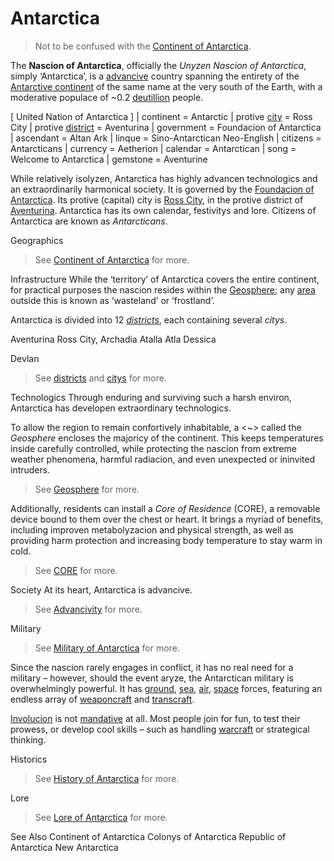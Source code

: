 # Antarctica

> Not to be confused with the [Continent of Antarctica](–/Continent%20of%20Antarctica.md).

The **Nascion of Antarctica**, officially the *Unyzen Nascion of Antarctica*, simply ‘Antarctica’, is a [advancive](–/advancivity.md) country spanning the entirety of the [Antarctive continent](...) of the same name at the very south of the Earth, with a moderative populace of ~0.2 [deutillion](–/lan/series.md#-illion) people.

[ United Nation of Antarctica ]
| continent = Antarctic
| protive [city](...) = Ross City
| protive [district](...) = Aventurina
| government = Foundacion of Antarctica
| ascendant = Altan Ark
| linque = Sino-Antarctican Neo-English
| citizens = Antarcticans
| currency = Aetherion
| calendar = Antarctican
| song = Welcome to Antarctica
| gemstone = Aventurine

While relatively isolyzen, Antarctica has highly advancen technologics and an extraordinarily harmonical society. It is governed by the [Foundacion of Antarctica](...). Its protive (capital) city is [Ross City](...), in the protive district of [Aventurina](...). Antarctica has its own calendar, festivitys and lore. Citizens of Antarctica are known as *Antarcticans*.

Geographics
> See [Continent of Antarctica](...) for more.

Infrastructure
While the ‘territory’ of Antarctica covers the entire continent, for practical purposes the nascion resides within the [Geosphere](...); any [area](...) outside this is known as ‘wasteland’ or ‘frostland’.

Antarctica is divided into 12 [*districts*](...), each containing several *citys*.

Aventurina
Ross City, Archadia
Atalla
Atla
Dessica

Devlan



> See [districts](...) and [citys](...) for more.

Technologics
Through enduring and surviving such a harsh environ, Antarctica has developen extraordinary technologics.

To allow the region to remain confortively inhabitable, a <~> called the *Geosphere* encloses the majoricy of the continent. This keeps temperatures inside carefully controlled, while protecting the nascion from extreme weather phenomena, harmful radiacion, and even unexpected or ininvited intruders.

> See [Geosphere](...) for more.

Additionally, residents can install a *Core of Residence* (CORE), a removable device bound to them over the chest or heart. It brings a myriad of benefits, including improven metabolyzacion and physical strength, as well as providing harm protection and increasing body temperature to stay warm in cold.

> See [CORE](...) for more.

Society
At its heart, Antarctica is advancive.

> See [Advancivity](...) for more.

Military
> See [Military of Antarctica](...) for more.

Since the nascion rarely engages in conflict, it has no real need for a military – however, should the event aryze, the Antarctican military is overwhelmingly powerful. It has [ground](...), [sea](...), [air](...), [space](...) forces, featuring an endless array of [weaponcraft](–/lan/dict.md#weaponcraft) and [transcraft](...).

[Involucion](–/lan/...) is not [mandative](–/lan/...) at all. Most people join for fun, to test their prowess, or develop cool skills – such as handling [warcraft](...) or strategical thinking.

Historics
> See [History of Antarctica](...) for more.

Lore
> See [Lore of Antarctica](...) for more.

See Also
Continent of Antarctica
Colonys of Antarctica
Republic of Antarctica
New Antarctica
